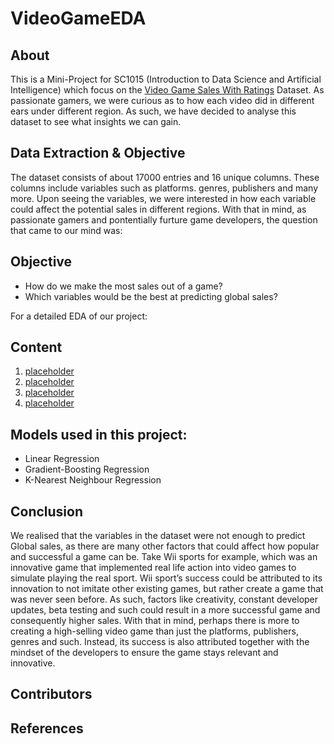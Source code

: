 # VideoGameEDA

## About

This is a Mini-Project for SC1015 (Introduction to Data Science and Artificial Intelligence) which focus on the [Video Game Sales With Ratings](https://www.kaggle.com/datasets/rush4ratio/video-game-sales-with-ratings) Dataset. As passionate gamers, we were curious as to how each video did in different ears under different region. As such, we have decided to analyse this dataset to see what insights we can gain.

## Data Extraction & Objective 
[](/resources/dataset_description.png)
The dataset consists of about 17000 entries and 16 unique columns. These columns include variables such as platforms. genres, publishers and many more. Upon seeing the variables, we were interested in how each variable could affect the potential sales in different regions.
With that in mind, as passionate gamers and pontentially furture game developers, the question that came to our mind was: 
## Objective
- How do we make the most sales out of a game?
- Which variables would be the best at predicting global sales?

For a detailed EDA of our project:
## Content
1. [placeholder]()
2. [placeholder]()
3. [placeholder]()
4. [placeholder]()

## Models used in this project:
- Linear Regression
- Gradient-Boosting Regression
- K-Nearest Neighbour Regression
## Conclusion
We realised that the variables in the dataset were not enough to predict Global sales, as there are many other factors that could affect how popular and successful a game can be. Take Wii sports for example, which was an innovative game that implemented real life action into video games to simulate playing the real sport. Wii sport’s success could be attributed to its innovation to not imitate other existing games, but rather create a game that was never seen before. As such, factors like creativity, constant developer updates, beta testing and such could result in a more successful game and consequently higher sales. With that in mind, perhaps there is more to creating a high-selling video game than just the platforms, publishers, genres and such. Instead, its success is also attributed together with the mindset of the developers to ensure the game stays relevant and innovative. 


## Contributors


## References

